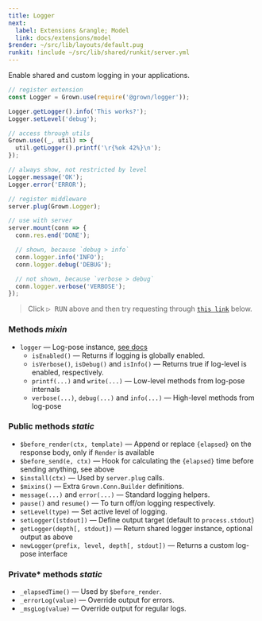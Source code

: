 ```yaml
---
title: Logger
next:
  label: Extensions &rangle; Model
  link: docs/extensions/model
$render: ~/src/lib/layouts/default.pug
runkit: !include ~/src/lib/shared/runkit/server.yml
---
```


Enable shared and custom logging in your applications.


```js
// register extension
const Logger = Grown.use(require('@grown/logger'));

Logger.getLogger().info('This works?');
Logger.setLevel('debug');

// access through utils
Grown.use((_, util) => {
  util.getLogger().printf('\r{%ok 42%}\n');
});

// always show, not restricted by level
Logger.message('OK');
Logger.error('ERROR');

// register middleware
server.plug(Grown.Logger);

// use with server
server.mount(conn => {
  conn.res.end('DONE');

  // shown, because `debug > info`
  conn.logger.info('INFO');
  conn.logger.debug('DEBUG');

  // not shown, because `verbose > debug`
  conn.logger.verbose('VERBOSE');
});
```

> Click <kbd>▷ RUN</kbd> above and then try requesting through [`this link`](/) below.

<div id="target" data-external></div>

### Methods <var>mixin</var>

- `logger` &mdash; Log-pose instance, [see docs](https://www.npmjs.com/package/log-pose)
  - `isEnabled()` &mdash; Returns if logging is globally enabled.
  - `isVerbose()`, `isDebug()` and `isInfo()` &mdash; Returns true if log-level is enabled, respectively.
  - `printf(...)`  and `write(...)` &mdash; Low-level methods from log-pose internals
  - `verbose(...)`, `debug(...)` and `info(...)` &mdash; High-level methods from log-pose

### Public methods <var>static</var>

- `$before_render(ctx, template)` &mdash; Append or replace `{elapsed}` on the response body, only if `Render` is available
- `$before_send(e, ctx)` &mdash; Hook for calculating the `{elapsed}` time before sending anything, see above
- `$install(ctx)` &mdash; Used by `server.plug` calls.
- `$mixins()` &mdash; Extra `Grown.Conn.Builder` definitions.
- `message(...)` and `error(...)` &mdash; Standard logging helpers.
- `pause()` and `resume()` &mdash; To turn off/on logging respectively.
- `setLevel(type)` &mdash; Set active level of logging.
- `setLogger([stdout])` &mdash; Define output target (default to `process.stdout`)
- `getLogger(depth[, stdout])` &mdash; Return shared logger instance, optional output as above
- `newLogger(prefix, level, depth[, stdout])` &mdash; Returns a custom log-pose interface

### Private* methods <var>static</var>

- `_elapsedTime()` &mdash; Used by `$before_render`.
- `_errorLog(value)` &mdash; Override output for errors.
- `_msgLog(value)` &mdash; Override output for regular logs.
